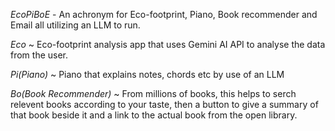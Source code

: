 *EcoPiBoE* - An achronym for Eco-footprint, Piano, Book recommender and Email all utilizing an LLM to run.

*Eco* ~ Eco-footprint analysis app that uses Gemini AI API to analyse the data from the user.

*Pi(Piano)* ~ Piano that explains notes, chords etc by use of an LLM

*Bo(Book Recommender)* ~ From millions of books, this helps to serch relevent books according to your taste, then a button to give a summary of that book beside it and a link to the actual book from the open library.

